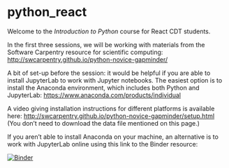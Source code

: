 # python_react

Welcome to the *Introduction to Python* course for React CDT students.

In the first three sessions, we will be working with materials from the Software Carpentry resource for scientific computing:
http://swcarpentry.github.io/python-novice-gapminder/

A bit of set-up before the session: it would be helpful if you are able to install JupyterLab to work with Jupyter notebooks. The easiest option is to install the Anaconda environment, which includes both Python and JupyterLab:
https://www.anaconda.com/products/individual

A video giving installation instructions for different platforms is available here: http://swcarpentry.github.io/python-novice-gapminder/setup.html
(You don’t need to download the data file mentioned on this page.)

If you aren’t able to install Anaconda on your machine, an alternative is to work with JupyterLab online using this link to the Binder resource:

[![Binder](https://mybinder.org/badge_logo.svg)](https://mybinder.org/v2/gh/johnpinney/python_react/main?urlpath=lab)
